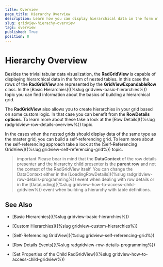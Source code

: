 ```yaml
---
title: Overview
page_title: Hierarchy Overview
description: Learn how you can display hierarchical data in the form of nested tables when working with RadGridView - Telerik's {{ site.framework_name }} DataGrid. 
slug: gridview-hierachy-overview
tags: overview
published: True
position: 0
---
```


# Hierarchy Overview

Besides the trivial tabular data visualization, the __RadGridView__ is capable of displaying hierarchical data in the form of nested tables. In this case the rows of the __RadGridView__ are represented by the __GridViewExpandableRow__ class. In the [Basic Hierarchies]({%slug gridview-basic-hierarchies%}) topic you can find information about the basics of building a hierarchical grid.

The __RadGridView__ also allows you to create hierarchies in your grid based on some custom logic. 
In that case you can benefit from the __RowDetails options__. To learn more about these take a look at the [Row Details]({%slug radgridview-row-details-overview%}) topic.

In the cases when the nested grids should display data of the same type as the master grid, you can build a self-referencing grid. To learn more about the self-referencing approach take a look at the [Self-Referencing GridView]({%slug gridview-self-referencing-grid%}) topic.

>important Please bear in mind that the **DataContext** of the row details presenter and the hierarchy child presenter is the **parent row** and not the context of the RadGridView itself. You can change the DataContext either in the [LoadingRowDetails]({%slug radgridview-row-details-programming%}) event when dealing with row details or in the [DataLoding]({%slug gridview-how-to-access-child-gridview%}) event when building a hierarchy with table definitions.

## See Also

 * [Basic Hierarchies]({%slug gridview-basic-hierarchies%})

 * [Custom Hierarchies]({%slug gridview-custom-hierarchies%})

 * [Self-Referencing GridView]({%slug gridview-self-referencing-grid%})

 * [Row Details Events]({%slug radgridview-row-details-programming%})

 * [Set Properties of the Child RadGridView]({%slug gridview-how-to-access-child-gridview%})
